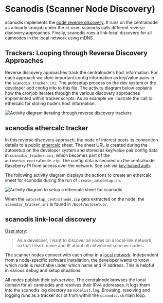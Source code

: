 # Scanodis (Scanner Node Discovery)

scanodis implements the [node reverse discovery](reverse_discovery.md). It runs on the centralnode as a hourly cronjob under the `pi` user. scanodis calls different reverse discovery approaches. Finally, scanodis runs a link-local discovery for all camnodes in the local network using mDNS.

## Trackers: Looping through Reverse Discovery Approaches

Reverse discovery approaches track the centralnode's host information. For each approach we store important config information as key/value pairs in the `scanodis_tracker.ini`. The autosetup process on the dev system or the developer add config info to this file. The activity diagram below explains how the cronjob iterates through the various discovery approaches implemented within tracker scripts. As an example we illustrate the call to ethercalc for storing node's host information.

![Activity diagram iterating through reverse discovery trackers](http://www.plantuml.com/plantuml/png/3Sqn3i8m34RXlQU02yH3DwOEt803LCQnQDJ4GVOVmV6RwKbl-RO0EqQhoxsOr95rUBqTm3SUHCw_z2aundk4kdI36fBqHf9LpjLfVRw4pTIfSM0cTmbYsMFkdaliS9PJFHB-M3QrFB4B)

## scanodis ethercalc tracker

In this reverse discovery approach, the node of interest posts its connection details to a public [ethercalc](https://ethercalc.net/) sheet. The sheet URL is created during the autosetup on the developer system and stored as key/value pair config data in `scanodis_tracker.ini`, which becomes part of the `autosetup_centralnode.zip`. The config data is secured on the centralnode Raspberry Pi from access over the network. See ssh via [key-based auth](sshkeys.md).

The following activity diagram displays the actions to create an ethercalc sheet for scanodis during the run of `create_autosetup.sh`. 

![Activity diagram to setup a ethercalc sheet for scanodis](http://www.plantuml.com/plantuml/png/3SYn3G8n30NGLM21kBYEcWqOu6H-B1AHSv3z8nYVgvxqhjqnLhKLuzB8Jzv4Gh_brTdMSwK5fjES1VCGLCDx2zdk3wYxXHoQFAaJAOezpvwrvsvi5j21mX__)

When the `autosetup_centralnode.zip` gets extracted on the node, the `scanodis_tracker.ini` is found in `/boot/autosetup/`.

## scanodis link-local discovery

[User story](https://trello.com/c/sLm77is1):
> As a developer, I want to discover all nodes on a local-link network, so that I learn name and IP about all networked scanner nodes.

The scanner nodes connect with each other in a [local network](network.md#3dscanner-network). Independent from a node-specific software installation, the developer wants to know which node is reachable under which name and IP address. This is helpful in various debug and setup situations. 

All nodes publish their ssh service. The centralnode browses the local domain for all camnodes and resolves their IPv4 addresses. It logs them into the scanodis log directory as `nodelist.log`. Browsing, resolving and logging runs as a tracker script from within the `scanodis.sh` main loop.
